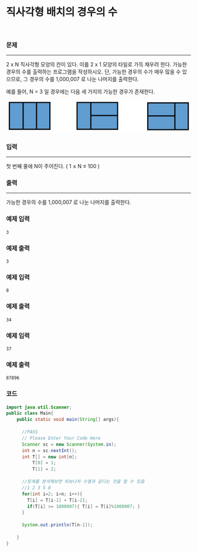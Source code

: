 # 직사각형 배치의 경우의 수 

<br>

### 문제

----------

2 x N 직사각형 모양의 칸이 있다. 이를 2 x 1 모양의 타일로 가득 채우려 한다. 가능한 경우의 수를 출력하는 프로그램을 작성하시오. 단, 가능한 경우의 수가 매우 많을 수 있으므로, 그 경우의 수를 1,000,007 로 나눈 나머지를 출력한다.

예를 들어, N = 3 일 경우에는 다음 세 가지의 가능한 경우가 존재한다.

<p align="center">
  <img src="cases-placing-rectangles.png">
</p>

### 입력

----------

첫 번째 줄에 N이 주어진다. ( 1 ≤ N ≤ 100 )

### 출력

----------

가능한 경우의 수를 1,000,007 로 나눈 나머지를 출력한다.

### 예제 입력

```
3
```

### 예제 출력

```
3
```

### 예제 입력

```
8
```

### 예제 출력

```
34
```

### 예제 입력

```
37
```

### 예제 출력

```
87896
```

### 코드

```java
import java.util.Scanner;
public class Main{
    public static void main(String[] args){
      
      //PASS
      // Please Enter Your Code Here
      Scanner sc = new Scanner(System.in);
      int n = sc.nextInt();
      int T[] = new int[n];
          T[0] = 1;
          T[1] = 2;
      
      //문제를 분석해보면 피보나치 수열과 같다는 것을 알 수 있음
      //1 2 3 5 8
      for(int i=2; i<n; i++){
        T[i] = T[i-1] + T[i-2];
        if(T[i] >= 1000007){ T[i] = T[i]%1000007; }
      }
      
      System.out.println(T[n-1]);
      
    }
}
```